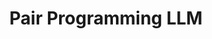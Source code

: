 ---
layout: default
title: Pair Programming LLM
nav_order: 4
description: "Pair Programming with LLM"
has_children: true
---